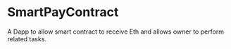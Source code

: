 # SmartPayContract
A Dapp to allow smart contract to receive Eth and allows owner to perform related tasks. 
